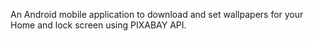 An Android mobile application to download and set wallpapers for your Home and lock screen using PIXABAY API.
